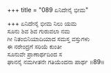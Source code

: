 +++
title = "089 ಏನಿದೇನೈ ಭೀಮ"

+++
ಏನಿದೇನೈ ಭೀಮ ನಿಲು ಯಮ  
ಸೂನು ಶಿವ ಶಿವ ಗುರುವಲಾ ನಮ  
ಗೀ ನಿತಂಬಿನಿಯಾದಿಯಾದ ಸಮಸ್ತ ವಸ್ತುಗಳು  
ಈ ನರೇಂದ್ರಗೆ ಸರಿಯೆ ಕುಂತೀ  
ಸೂನುವೇ ಪ್ರಾಣಾರ್ಥದಿಂದ ಸ  
ಘಾನನೈ ನಮಗೀತನೇ ಗತಿಯೆಂದನಾ ಪಾರ್ಥ    ॥89॥